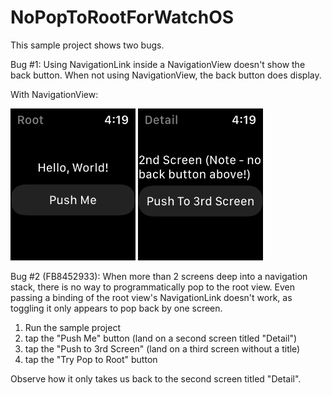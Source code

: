 # NoPopToRootForWatchOS

This sample project shows two bugs.

Bug #1: 
Using NavigationLink inside a NavigationView doesn't show the back button. When not using NavigationView, the back button does display.

With NavigationView:


<img width=200 src="https://github.com/UberJason/NoPopToRootForWatchOS/blob/main/NavView%20-%20Root.png"> <img width=200 src="https://github.com/UberJason/NoPopToRootForWatchOS/blob/main/NavView%20-%20Detail.png">

Bug #2 (FB8452933): 
When more than 2 screens deep into a navigation stack, there is no way to programmatically pop to the root view. Even passing a binding of the root view's NavigationLink doesn't work, as toggling it only appears to pop back by one screen.

1. Run the sample project
2. tap the "Push Me" button (land on a second screen titled "Detail")
3. tap the "Push to 3rd Screen" (land on a third screen without a title)
4. tap the "Try Pop to Root" button

Observe how it only takes us back to the second screen titled "Detail".
